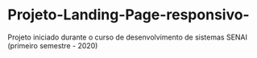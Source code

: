 # Projeto-Landing-Page-responsivo-
Projeto iniciado durante o curso de desenvolvimento de sistemas SENAI (primeiro semestre - 2020)
